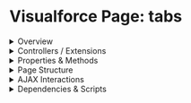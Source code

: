 # Visualforce Page: tabs

<details>
<summary>Overview</summary>

## Visualforce Page Overview: tabs

The Visualforce page 'tabs' displays a tabbed interface with three categories related to agricultural services, specifically irrigation systems, organic crops, and soils, each detailing a time frame and cost associated with the service.

### Purpose of the Page
The main business function of the page is to provide users with a user-friendly interface for comparing different agricultural service offerings based on time and cost.



### Metadata
- **API Version**: 54
- **Label**: Tabs

</details>

<details>
<summary>Controllers / Extensions</summary>

## Key Controllers / Extensions Used
- **Standard Controller**: None
- **Custom Controller**: None
- **Extensions**: 
  None

</details>

<details>
<summary>Properties & Methods</summary>

## Properties
No public properties found in associated Apex controllers/extensions.

## Methods
No public methods found in associated Apex controllers/extensions.

</details>

<details>
<summary>Page Structure</summary>

### Forms
- No `apex:form` detected

### Inputs
- No input bindings (`apex:inputField`, `apex:inputText`, etc.) detected

### Buttons
- No button actions (`apex:commandButton`, `apex:button`, `apex:commandLink`) detected

</details>

<details>
<summary>AJAX Interactions</summary>

- No `apex:actionSupport` components detected

- No `apex:outputPanel` components with an ID detected

</details>

<details>
<summary>Dependencies & Scripts</summary>

### Objects
- No SObject dependencies detected

### Fields
- No field dependencies detected

### Custom Components
- No custom components detected

### Scripts
- No script tags detected

</details>